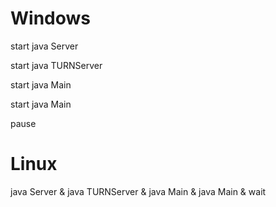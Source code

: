 # Windows
start java Server

start java TURNServer

start java Main

start java Main

pause

# Linux 
java Server & java TURNServer & java Main & java Main & wait
